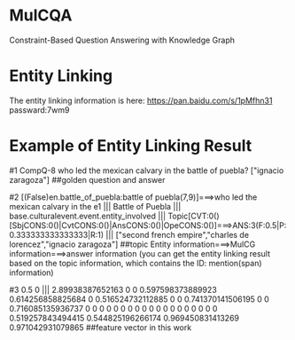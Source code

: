 # MulCQA
Constraint-Based Question Answering with Knowledge Graph

# Entity Linking
The entity linking information is here: https://pan.baidu.com/s/1pMfhn31 passward:7wm9

# Example of Entity Linking Result
#1 CompQ-8             who led the mexican calvary in the battle of puebla?       ["ignacio zaragoza"]        ##golden question and answer

#2 [(False)en.battle_of_puebla:battle of puebla(7,9)]===>who led the mexican calvary in the e1 ||| Battle of Puebla ||| base.culturalevent.event.entity_involved ||| Topic[CVT:0()[SbjCONS:0()|CvtCONS:0()|AnsCONS:0()|OpeCONS:0()]===>ANS:3(F:0.5|P:0.333333333333333|R:1) ||| ["second french empire","charles de lorencez","ignacio zaragoza"] ##topic Entity information===>MulCG information===>answer information (you can get the entity linking result based on the topic information, which contains the ID: mention(span) information)

#3 0.5          0 ||| 2.89938387652163                0              0              0.597598373889923         0.614256858825684         0                0.516524732112885         0              0              0.741370141506195         0              0              0.716085135936737         0                0              0              0              0              0              0              0              0              0              0              0              0              0              0                0              0              0              0              0.519257843494415         0.544825196266174         0.969450831413269                0.971042931079865  ##feature vector in this work
